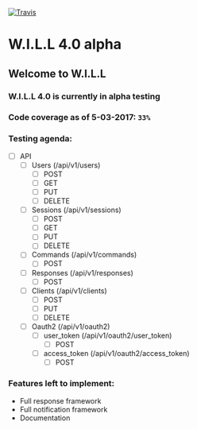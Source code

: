 [![Travis](https://api.travis-ci.org/ironman5366/W.I.L.L.svg?branch=dev)]()
# W.I.L.L 4.0 alpha

## Welcome to W.I.L.L

### W.I.L.L 4.0 is currently in alpha testing

### Code coverage as of 5-03-2017: `33%`

### Testing agenda:

- [ ] API
    - [ ] Users (/api/v1/users)
        - [ ] POST
        - [ ] GET
        - [ ] PUT
        - [ ] DELETE
    - [ ] Sessions (/api/v1/sessions)
        - [ ] POST
        - [ ] GET
        - [ ] PUT
        - [ ] DELETE
    - [ ] Commands (/api/v1/commands)
        - [ ] POST
    - [ ] Responses (/api/v1/responses)
        - [ ] POST
    - [ ] Clients (/api/v1/clients)
        - [ ] POST
        - [ ] PUT
        - [ ] DELETE
    - [ ] Oauth2 (/api/v1/oauth2)
        - [ ] user_token (/api/v1/oauth2/user_token)
            - [ ] POST
        - [ ] access_token (/api/v1/oauth2/access_token)
            - [ ] POST

### Features left to implement:

- Full response framework
- Full notification framework
- Documentation